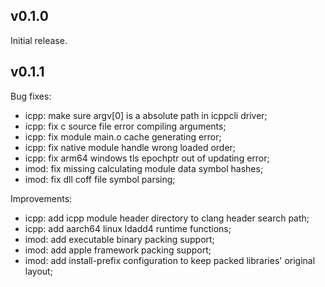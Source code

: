 ## v0.1.0
Initial release.

## v0.1.1
Bug fixes:
 * icpp: make sure argv[0] is a absolute path in icppcli driver;
 * icpp: fix c source file error compiling arguments;
 * icpp: fix module main.o cache generating error;
 * icpp: fix native module handle wrong loaded order;
 * icpp: fix arm64 windows tls epochptr out of updating error;
 * imod: fix missing calculating module data symbol hashes;
 * imod: fix dll coff file symbol parsing;

Improvements:
 * icpp: add icpp module header directory to clang header search path;
 * icpp: add aarch64 linux ldadd4 runtime functions;
 * imod: add executable binary packing support;
 * imod: add apple framework packing support;
 * imod: add install-prefix configuration to keep packed libraries' original layout;
